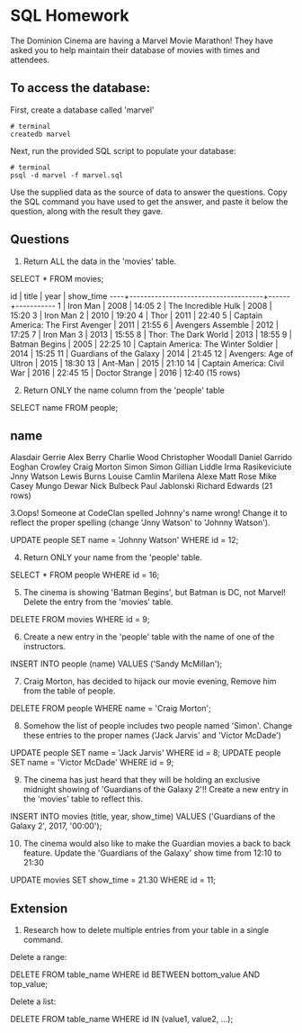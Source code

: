# SQL Homework

The Dominion Cinema are having a Marvel Movie Marathon! They have asked you to help maintain their database of movies with times and attendees.

## To access the database:

First, create a database called 'marvel'
```
# terminal
createdb marvel
```

Next, run the provided SQL script to populate your database:
```
# terminal
psql -d marvel -f marvel.sql
```

Use the supplied data as the source of data to answer the questions.  Copy the SQL command you have used to get the answer, and paste it below the question, along with the result they gave.

## Questions

1. Return ALL the data in the 'movies' table.

SELECT * FROM movies;

id |                title                | year | show_time
----+-------------------------------------+------+-----------
 1 | Iron Man                            | 2008 | 14:05
 2 | The Incredible Hulk                 | 2008 | 15:20
 3 | Iron Man 2                          | 2010 | 19:20
 4 | Thor                                | 2011 | 22:40
 5 | Captain America: The First Avenger  | 2011 | 21:55
 6 | Avengers Assemble                   | 2012 | 17:25
 7 | Iron Man 3                          | 2013 | 15:55
 8 | Thor: The Dark World                | 2013 | 18:55
 9 | Batman Begins                       | 2005 | 22:25
10 | Captain America: The Winter Soldier | 2014 | 15:25
11 | Guardians of the Galaxy             | 2014 | 21:45
12 | Avengers: Age of Ultron             | 2015 | 18:30
13 | Ant-Man                             | 2015 | 21:10
14 | Captain America: Civil War          | 2016 | 22:45
15 | Doctor Strange                      | 2016 | 12:40
(15 rows)



2. Return ONLY the name column from the 'people' table

SELECT name FROM people;

name         
---------------------
Alasdair Gerrie
Alex Berry
Charlie Wood
Christopher Woodall
Daniel Garrido
Eoghan Crowley
Craig Morton
Simon
Simon
Gillian Liddle
Irma Rasikeviciute
Jnny Watson
Lewis Burns
Louise Camlin
Marilena Alexe
Matt Rose
Mike Casey
Mungo Dewar
Nick Bulbeck
Paul Jablonski
Richard Edwards
(21 rows)

3.Oops! Someone at CodeClan spelled Johnny's name wrong! Change it to reflect the proper spelling (change 'Jnny Watson' to 'Johnny Watson').

UPDATE people SET name = 'Johnny Watson' WHERE id = 12;


4. Return ONLY your name from the 'people' table.

SELECT * FROM people WHERE id = 16;

5. The cinema is showing 'Batman Begins', but Batman is DC, not Marvel! Delete the entry from the 'movies' table.

DELETE FROM movies WHERE id = 9;


6. Create a new entry in the 'people' table with the name of one of the instructors.

INSERT INTO people (name) VALUES ('Sandy McMillan');


7. Craig Morton, has decided to hijack our movie evening, Remove him from the table of people.

DELETE FROM people WHERE name = 'Craig Morton';

8. Somehow the list of people includes two people named 'Simon'. Change these entries to the proper names ('Jack Jarvis' and 'Victor McDade')

UPDATE people SET name = 'Jack Jarvis' WHERE id = 8;
UPDATE people SET name = 'Victor McDade' WHERE id = 9;


9. The cinema has just heard that they will be holding an exclusive midnight showing of 'Guardians of the Galaxy 2'!! Create a new entry in the 'movies' table to reflect this.


INSERT INTO movies (title, year, show_time) VALUES ('Guardians of the Galaxy 2', 2017, '00:00');


10. The cinema would also like to make the Guardian movies a back to back feature. Update the 'Guardians of the Galaxy' show time from 12:10 to 21:30

UPDATE movies SET show_time = 21.30 WHERE id = 11;


## Extension

1. Research how to delete multiple entries from your table in a single command.

Delete a range:

DELETE FROM table_name
WHERE id BETWEEN bottom_value AND top_value;


Delete a list:

DELETE FROM table_name WHERE id IN (value1, value2, ...);
